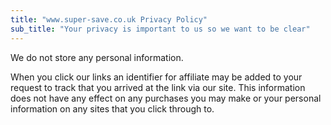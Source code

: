 ```yaml
---
title: "www.super-save.co.uk Privacy Policy"
sub_title: "Your privacy is important to us so we want to be clear"
---
```

We do not store any personal information.

When you click our links an identifier for affiliate may be added to your request to track that you arrived at the link via our site. This information does not have any effect on any purchases you may make or your personal information on any sites that you click through to.

